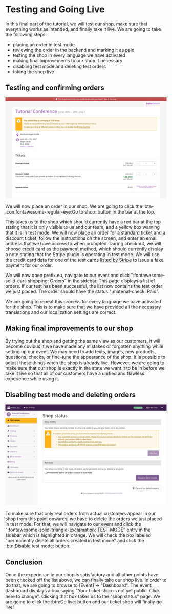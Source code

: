 # Testing and Going Live

In this final part of the tutorial, we will test our shop, make sure that everything works as intended, and finally take it live. 
We are going to take the following steps: 

 - placing an order in test mode 
 - reviewing the order in the backend and marking it as paid
 - testing the shop in every language we have activated
 - making final improvements to our shop if necessary 
 - disabling test mode and deleting test orders 
 - taking the shop live

## Testing and confirming orders 

![Our shop page, titled 'Tutorial conference', listing date and location for our event and a selection of products. There is a box warning that the shop is currently in test mode.](../assets/screens/testing/shop.png "Shop screenshot") 

We will now place an order in our shop. 
We are going to click the :btn-icon:fontawesome-regular-eye:Go to shop: button in the bar at the top. 

This takes us to the shop which should currently have a red bar at the top stating that it is only visible to us and our team, and a yellow box warning that it is in test mode. 
We will now place an order for a standard ticket and a discount ticket, follow the instructions on the screen, and enter an email address that we have access to when prompted. 
During checkout, we will choose credit card as the payment method, which should currently display a note stating that the Stripe plugin is operating in test mode. 
We will use the credit card data for one of the test cards [listed by Stripe](https://docs.stripe.com/testing#cards) to issue a fake payment for our order. 

We will now open pretix.eu, navigate to our event and click ":fontawesome-solid-cart-shopping: Orders" in the sidebar. 
This page displays a list of orders. 
If our test has been successful, the list now contains the test order we just placed. 
The order should have the status ":material-check: Paid". 

We are going to repeat this process for every language we have activated for the shop. 
This is to make sure that we have provided all the necessary translations and our localization settings are correct. 

## Making final improvements to our shop 

By trying out the shop and getting the same view as our customers, it will become obvious if we have made any mistakes or forgotten anything while setting up our event. 
We may need to add texts, images, new products, questions, checks, or fine-tune the appearance of the shop. 
It is possible to adjust these things when the shop is already live. 
However, we are going to make sure that our shop is exactly in the state we want it to be in before we take it live so that all of our customers have a unified and flawless experience while using it. 

## Disabling test mode and deleting orders 

![Page titled 'Shop status', displaying a box warning about which conditions are not met yet for the shop to go live and options to disable test mode and delete all test mode orders.](../assets/screens/testing/shop-status.png "Shop status screenshot") 

To make sure that only real orders from actual customers appear in our shop from this point onwards, we have to delete the orders we just placed in test mode. 
For that, we will navigate to our event and click the ":fontawesome-solid-triangle-exclamation: TEST MODE" entry in the sidebar which is highlighted in orange. 
We will check the box labeled "permanently delete all orders created in test mode" and click the :btn:Disable test mode: button. 

## Conclusion 

Once the experience in our shop is satisfactory and all other points have been checked off the list above, we can finally take our shop live. 
In order to do that, we are going to browse to [Event] → "Dashboard". 
The event dashboard displays a box saying "Your ticket shop is not yet public. Click here to change". 
Clicking that box takes us to the "shop status" page. 
We are going to click the :btn:Go live: button and our ticket shop will finally go live! 
